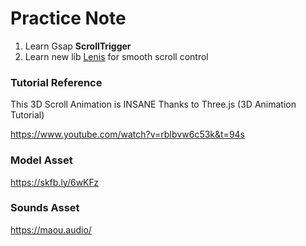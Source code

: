 # Practice Note

1. Learn Gsap **ScrollTrigger**
2. Learn new lib [Lenis](https://lenis.darkroom.engineering/) for smooth scroll control

### Tutorial Reference

This 3D Scroll Animation is INSANE Thanks to Three.js (3D Animation Tutorial)

https://www.youtube.com/watch?v=rbIbvw6c53k&t=94s

### Model Asset

https://skfb.ly/6wKFz

### Sounds Asset

https://maou.audio/
